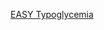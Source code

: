 [EASY Typoglycemia](https://www.reddit.com/r/dailyprogrammer/comments/3s4nyq/20151109_challenge_240_easy_typoglycemia/)
